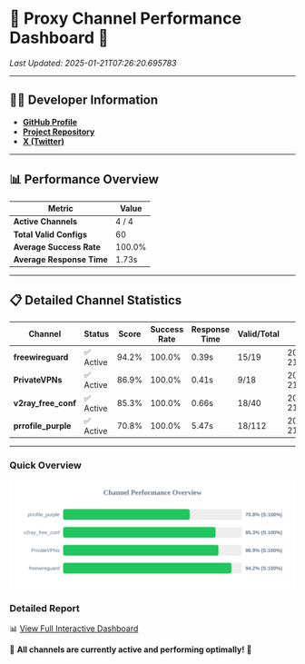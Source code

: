 # 🌟 Proxy Channel Performance Dashboard 🌟

_Last Updated: 2025-01-21T07:26:20.695783_

---

## 👩‍💻 Developer Information

- **[GitHub Profile](https://github.com/4n0nymou3)**  
- **[Project Repository](https://github.com/4n0nymou3/multi-proxy-config-fetcher)**  
- **[X (Twitter)](https://x.com/4n0nymou3)**  

---

## 📊 Performance Overview

| Metric                | Value       |
|-----------------------|-------------|
| **Active Channels**   | 4 / 4       |
| **Total Valid Configs** | 60          |
| **Average Success Rate** | 100.0%      |
| **Average Response Time** | 1.73s       |

---

## 📋 Detailed Channel Statistics

| Channel          | Status     | Score  | Success Rate | Response Time | Valid/Total | Last Success               |
|------------------|------------|--------|--------------|---------------|-------------|----------------------------|
| **freewireguard**  | ✅ Active  | 94.2%  | 100.0% | 0.39s         | 15/19       | 2025-01-21T07:26:20.693846 |
| **PrivateVPNs**  | ✅ Active  | 86.9%  | 100.0% | 0.41s         | 9/18       | 2025-01-21T07:26:20.281144 |
| **v2ray_free_conf**  | ✅ Active  | 85.3%  | 100.0% | 0.66s         | 18/40       | 2025-01-21T07:26:19.834404 |
| **prrofile_purple**  | ✅ Active  | 70.8%  | 100.0% | 5.47s         | 18/112       | 2025-01-21T07:26:19.120857 |

---

### Quick Overview
<div align="center">
  <a href="https://raw.githubusercontent.com/nullluser/NullRepo/refs/heads/main/assets/channel_stats_chart.svg">
    <img src="https://raw.githubusercontent.com/nullluser/NullRepo/refs/heads/main/assets/channel_stats_chart.svg" alt="Source Performance Statistics" width="800">
  </a>
</div>

### Detailed Report
📊 [View Full Interactive Dashboard](https://htmlpreview.github.io/?https://github.com/nullluser/NullRepo/blob/main/assets/performance_report.html)

🎉 **All channels are currently active and performing optimally!** 🎉
